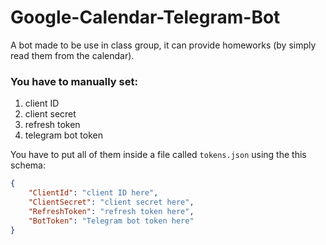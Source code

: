 # Google-Calendar-Telegram-Bot

A bot made to be use in class group, it can provide homeworks (by simply read them from the calendar).

### You have to manually set:

1. client ID 
2. client secret
3. refresh token
4. telegram bot token

You have to put all of them inside a file called `tokens.json` using the this schema:

```json
{
    "ClientId": "client ID here",
    "ClientSecret": "client secret here",
    "RefreshToken": "refresh token here",
    "BotToken": "Telegram bot token here"
}
```
